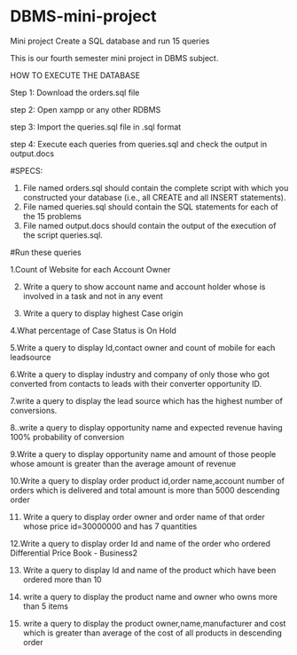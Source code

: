 # DBMS-mini-project
Mini project
Create a SQL database and run 15 queries

This is our fourth semester mini project in DBMS subject.

HOW TO EXECUTE THE DATABASE

Step 1: Download the orders.sql file

step 2: Open xampp or any other RDBMS

step 3: Import the queries.sql file in .sql format

step 4: Execute each queries from queries.sql and check the output in output.docs


#SPECS:

1. File named orders.sql should contain the complete script with which you constructed your database (i.e., all CREATE and all INSERT statements).
2.  File named queries.sql should contain the SQL statements for each of the 15 problems 
3.  File named output.docs should contain the output of the execution of the script queries.sql.

#Run these queries

1.Count of Website for each Account Owner

2. Write a query to show account name and account holder whose is involved in a task and not in any event

3.  Write a query to display highest Case origin 

4.What percentage of Case Status is On Hold

5.Write a query to display Id,contact owner and count of mobile for each leadsource

6.Write a query to display industry and company of only those who got converted from contacts to leads with their converter opportunity ID.

7.write a query to display the lead source which has the highest number of conversions.

8..write a query to display opportunity name and expected revenue having 100% probability of conversion

9.Write a query to display opportunity name and amount of those people whose amount is greater than the average amount of revenue

10.Write a query to display order product id,order name,account number of orders which is delivered and total amount is more than 5000 descending order

11.  Write a query to display order owner and order name of that order whose price id=30000000  and has 7 quantities

12.Write a query to display order Id and name of the order who ordered Differential Price Book - Business2


13. Write a query to display Id and name of the product which have been ordered more than 10

14. write a query to display the product name and owner who owns more than 5 items

15.  write a query to display the product owner,name,manufacturer and cost which is greater than average of the cost of all products in descending order


